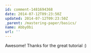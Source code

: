 ```yaml
---
id: comment-1481694368
date: 2014-07-12T09:23:50Z
updated: 2014-07-12T09:23:50Z
_parent: /mastering-paper/basics/
name: AbbyObi
url: ''
---
```


Awesome! Thanks for the great tutorial :)
